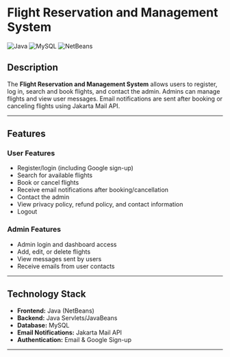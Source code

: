 # Flight Reservation and Management System

![Java](https://img.shields.io/badge/Java-17-blue) ![MySQL](https://img.shields.io/badge/MySQL-8.0-green) ![NetBeans](https://img.shields.io/badge/NetBeans-IDE-orange)

## Description
The **Flight Reservation and Management System** allows users to register, log in, search and book flights, and contact the admin. Admins can manage flights and view user messages. Email notifications are sent after booking or canceling flights using Jakarta Mail API.

---

## Features

### **User Features**
- Register/login (including Google sign-up)
- Search for available flights
- Book or cancel flights
- Receive email notifications after booking/cancellation
- Contact the admin
- View privacy policy, refund policy, and contact information
- Logout

### **Admin Features**
- Admin login and dashboard access
- Add, edit, or delete flights
- View messages sent by users
- Receive emails from user contacts

---

## Technology Stack
- **Frontend:** Java (NetBeans)  
- **Backend:** Java Servlets/JavaBeans  
- **Database:** MySQL  
- **Email Notifications:** Jakarta Mail API  
- **Authentication:** Email & Google Sign-up  

---
